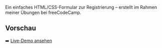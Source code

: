 Ein einfaches HTML/CSS-Formular zur Registrierung – erstellt im Rahmen meiner Übungen bei freeCodeCamp.

## Vorschau
➡️ [Live-Demo ansehen](https://dennisdja.github.io/Registration-Form/)
